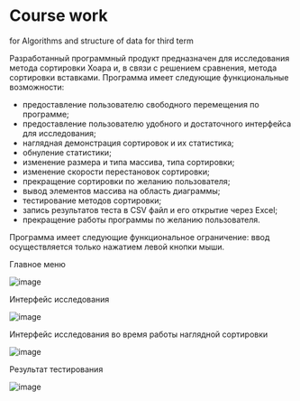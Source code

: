 # Course work
for Algorithms and structure of data for third term

Разработанный программный продукт предназначен для исследования метода сортировки Хоара и, в связи с решением сравнения, метода сортировки вставками. Программа имеет следующие функциональные возможности:
-	предоставление пользователю свободного перемещения по программе;
-	предоставление пользователю удобного и достаточного интерфейса для исследования;
-	наглядная демонстрация сортировок и их статистика;
-	обнуление статистики;
-	изменение размера и типа массива, типа сортировки;
-	изменение скорости перестановок сортировки;
-	прекращение сортировки по желанию пользователя;
-	вывод элементов массива на область диаграммы;
-	тестирование методов сортировки;
-	запись результатов теста в CSV файл и его открытие через Excel;
-	прекращение работы программы по желанию пользователя.

Программа имеет следующие функциональное ограничение: ввод осуществляется только нажатием левой кнопки мыши.

Главное меню

![image](https://github.com/Fallmore/Research-of-Hoare-s-Sorting/assets/135610092/f5ea90ae-8228-493c-a10f-52b89ff84f5e)

Интерфейс исследования

![image](https://github.com/Fallmore/Research-of-Hoare-s-Sorting/assets/135610092/f834b9a2-d80e-4066-888c-64680ec0ca35)

Интерфейс исследования во время работы наглядной сортировки

![image](https://github.com/Fallmore/Research-of-Hoare-s-Sorting/assets/135610092/81a69697-ed86-464e-830a-5ab465df562c)

Результат тестирования

![image](https://github.com/Fallmore/Research-of-Hoare-s-Sorting/assets/135610092/df1682e6-28f4-45a7-9b4a-9f18c9ad1d5e)
